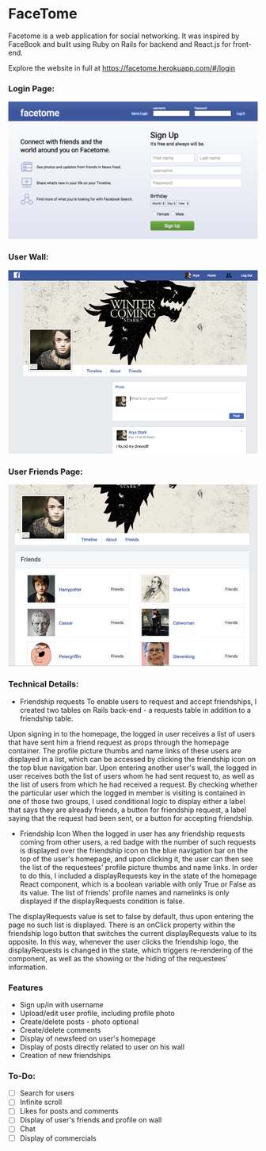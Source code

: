 # FaceTome

Facetome is a web application for social networking. It was inspired by FaceBook and built using Ruby on Rails for backend and React.js for front-end.

Explore the website in full at https://facetome.herokuapp.com/#/login

### Login Page:
![alt text](https://github.com/kevinghst/facetome/blob/master/docs/production%20images/login.jpg)

### User Wall:
![alt text](https://github.com/kevinghst/facetome/blob/master/docs/production%20images/userwall.jpg)

### User Friends Page:
![alt text](https://github.com/kevinghst/facetome/blob/master/docs/production%20images/friendsPage.jpg)

### Technical Details:
* Friendship requests
To enable users to request and accept friendships, I created two tables on Rails back-end - a requests table in addition to a friendship table.


Upon signing in to the homepage, the logged in user receives a list of users that have sent him a friend request as props through the homepage container. The profile picture thumbs and name links of these users are displayed in a list, which can be accessed by clicking the friendship icon on the top blue navigation bar.
Upon entering another user's wall, the logged in user receives both the list of users whom he had sent request to, as well as the list of users from which he had received a request. By checking whether the particular user which the logged in member is visiting is contained in one of those two groups, I used conditional logic to display either a label that says they are already friends, a button for friendship request, a label saying that the request had been sent, or a button for accepting friendship.

* Friendship Icon
When the logged in user has any friendship requests coming from other users, a red badge with the number of such requests is displayed over the friendship icon on the blue navigation bar on the top of the user's homepage, and upon clicking it, the user can then see the list of the requestees' profile picture thumbs and name links.
In order to do this, I included a displayRequests key in the state of the homepage React component, which is a boolean variable with only True or False as its value. The list of friends' profile names and namelinks is only displayed if the displayRequests condition is false.


The displayRequests value is set to false by default, thus upon entering the page no such list is displayed. There is an onClick property within the friendship logo button that switches the current displayRequests value to its opposite. In this way, whenever the user clicks the friendship logo, the displayRequests is changed in the state, which triggers re-rendering of the component, as well as the showing or the hiding of the requestees' information.



### Features
* Sign up/in with username
* Upload/edit user profile, including profile photo
* Create/delete posts - photo optional
* Create/delete comments
* Display of newsfeed on user's homepage
* Display of posts directly related to user on his wall
* Creation of new friendships

### To-Do:
- [ ] Search for users
- [ ] Infinite scroll
- [ ] Likes for posts and comments
- [ ] Display of user's friends and profile on wall
- [ ] Chat
- [ ] Display of commercials
